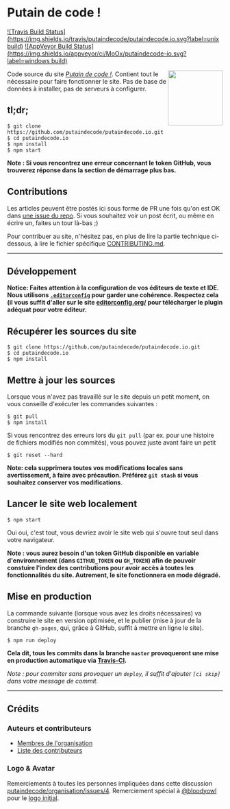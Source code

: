 # Putain de code !

[![Travis Build Status](https://img.shields.io/travis/putaindecode/putaindecode.io.svg?label=unix build)](https://travis-ci.org/putaindecode/putaindecode.io)
[![AppVeyor Build Status](https://img.shields.io/appveyor/ci/MoOx/putaindecode-io.svg?label=windows build)](https://ci.appveyor.com/project/MoOx/putaindecode-io)

<img align="right" alt="" src="https://github.com/putaindecode/putaindecode.io/blob/master/content/images/p!-logo--no-bubble-512--trim.png" width="128">

Code source du site [_Putain de code !_](http://putaindecode.io/).
Contient tout le nécessaire pour faire fonctionner le site.
Pas de base de données à installer, pas de serveurs à configurer.

## tl;dr;

```console
$ git clone https://github.com/putaindecode/putaindecode.io.git
$ cd putaindecode.io
$ npm install
$ npm start
```

**Note : Si vous rencontrez une erreur concernant le token GitHub,
vous trouverez réponse dans la section de démarrage plus bas.**

## Contributions

Les articles peuvent être postés ici sous forme de PR une fois qu'on est OK dans
[une issue du repo](https://github.com/putaindecode/putaindecode.io/issues).
Si vous souhaitez voir un post écrit, ou même en écrire un, faites un tour
là-bas ;)

Pour contribuer au site, n'hésitez pas, en plus de lire la partie technique
ci-dessous, à lire le fichier spécifique [CONTRIBUTING.md](CONTRIBUTING.md).

---

## Développement

__Notice: Faites attention à la configuration de vos éditeurs de texte et IDE.  
Nous utilisons [`.editorconfig`](.editorconfig) pour garder une cohérence.
Respectez cela (il vous suffit d'aller sur le site
[editorconfig.org/](http://editorconfig.org/)
pour télécharger le plugin adéquat pour votre éditeur.__

## Récupérer les sources du site

```console
$ git clone https://github.com/putaindecode/putaindecode.io.git
$ cd putaindecode.io
$ npm install
```

## Mettre à jour les sources

Lorsque vous n'avez pas travaillé sur le site depuis un petit moment, on vous
conseille d'exécuter les commandes suivantes :

```console
$ git pull
$ npm install
```

Si vous rencontrez des erreurs lors du `git pull` (par ex. pour une histoire de
fichiers modifiés non commités), vous pouvez juste avant faire
un petit

```console
$ git reset --hard
```

__Note: cela supprimera toutes vos modifications locales sans avertissement, à
faire avec précaution.
Préférez `git stash` si vous souhaitez conserver vos modifications__.

## Lancer le site web localement

```console
$ npm start
```

Oui oui, c'est tout, vous devriez avoir le site web qui s'ouvre tout seul dans
votre navigateur.

**Note :
vous aurez besoin d'un token GitHub disponible en variable d'environnement
(dans `GITHUB_TOKEN` ou `GH_TOKEN`) afin de pouvoir constuire l'index des
contributions pour avoir accès à toutes les fonctionnalités du site.
Autrement, le site fonctionnera en mode dégradé.**


## Mise en production

La commande suivante (lorsque vous avez les droits nécessaires) va construire le
site en version optimisée, et le publier
(mise à jour de la branche  `gh-pages`, qui, grâce à GitHub, suffit à mettre en
ligne le site).

```console
$ npm run deploy
```

**Cela dit, tous les commits dans la branche `master` provoqueront une mise en
production automatique via [Travis-CI](https://travis-ci.org/).**

_Note : pour commiter sans provoquer un `deploy`, il suffit d'ajouter `[ci skip]`
dans votre message de commit._

---

## Crédits

### Auteurs et contributeurs

* [Membres de l'organisation](https://github.com/putaindecode?tab=members)
* [Liste des contributeurs](https://github.com/putaindecode/putaindecode.io/graphs/contributors)

### Logo & Avatar

Remerciements à toutes les personnes impliquées dans cette discussion [putaindecode/organisation/issues/4](https://github.com/putaindecode/organisation/issues/4).
Remerciement spécial à [@bloodyowl](https://github.com/bloodyowl) pour le
[logo initial](https://github.com/putaindecode/putaindecode.io/blob/3324cbe7637dacd1f42a412c1085431a2d551928/src/assets/_images/p!-logos.png).
